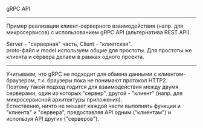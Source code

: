 gRPC API
***
Пример реализации клиент-серверного взаимодействия (напр. для микросервисов) с использованием
gRPC API (альтернатива REST API).

Server - "серверная" часть, Client - "клиетская".<br>proto-файл и model используем общие для простоты.
Для простоты же клиента и сервера делаем в рамках одного проекта.
***
Учитываем, что gRPC не подходит для обмена данными с клиентом-браузером, т.к. браузеры пока не понимают протокол HTTP2.<br>
Поэтому такой подход годится для взаимодействия между двумя серверами, один из которых "сервер", другой - "клиент"
(напр. для микросервисной архитектуры приложения).<br>
Естественно, ничто не мешает каждой части выполнять функции и "клиента" и "сервера", предоставляя API одним ("клиентам")
и используя API других ("серверов").